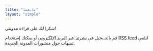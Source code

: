 ```yaml
---
title: "تابعنا"
layout: "simple"
---
```


شكرا لك على قراءة مدونتي!

قم بالتسجيل في [نشرتنا عبر البريد الإلكتروني](https://tinyletter.com/LaravelSPA) أو يمكنك إستخدام [RSS feed](/index.xml) لتلقي تنبيهات حول منشورات المدونة الجديدة.